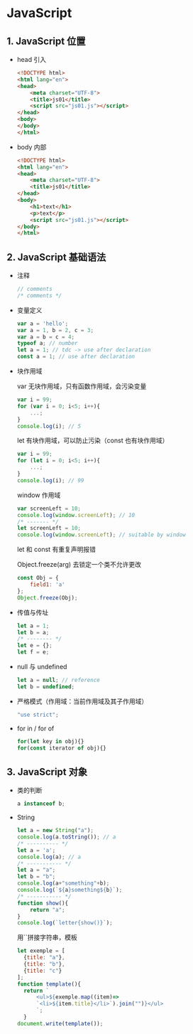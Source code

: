 # JavaScript

## 1. JavaScript 位置

- head 引入

  ```html
  <!DOCTYPE html>
  <html lang="en">
  <head>
      <meta charset="UTF-8">
      <title>js01</title>
      <script src="js01.js"></script>
  </head>
  <body>
  </body>
  </html>
  ```

- body 内部

  ```html
  <!DOCTYPE html>
  <html lang="en">
  <head>
      <meta charset="UTF-8">
      <title>js01</title>
  </head>
  <body>
      <h1>text</h1>
      <p>text</p>
      <script src="js01.js"></script>
  </body>
  </html>
  ```

## 2. JavaScript 基础语法

- 注释

  ```js
  // comments
  /* comments */
  ```

- 变量定义

  ```js
  var a = 'hello';
  var a = 1, b = 2, c = 3;
  var a = b = c = 4;
  typeof a; // number
  let a = 1; // tdc -> use after declaration
  const a = 1; // use after declaration
  ```

- 块作用域

  var 无块作用域，只有函数作用域，会污染变量

  ```js
  var i = 99;
  for (var i = 0; i<5; i++){
      ...;
  }
  console.log(i); // 5
  ```

  let 有块作用域，可以防止污染（const 也有块作用域）

  ```js
  var i = 99;
  for (let i = 0; i<5; i++){
      ...;
  }
  console.log(i); // 99
  ```

  window 作用域

  ```js
  var screenLeft = 10;
  console.log(window.screenLeft); // 10
  /* ------- */
  let screenLeft = 10;
  console.log(window.screenLeft); // suitable by window
  ```

  let 和 const 有重复声明报错

  Object.freeze(arg) 去锁定一个类不允许更改

  ```js
  const Obj = {
      field1: 'a'
  };
  Object.freeze(Obj);
  ```

- 传值与传址

  ```js
  let a = 1;
  let b = a;
  /* -------- */
  let e = {};
  let f = e;
  ```

- null 与 undefined

  ```js
  let a = null; // reference
  let b = undefined;
  ```

- 严格模式（作用域：当前作用域及其子作用域）

  ```js
  "use strict";
  ```

- for in / for of

  ```js
  for(let key in obj){}
  for(const iterator of obj){}
  ```

## 3. JavaScript 对象

- 类的判断

  ```js
  a instanceof b;
  ```

- String

  ```js
  let a = new String("a");
  console.log(a.toString()); // a
  /* ---------- */
  let a = 'a';
  console.log(a); // a
  /* ----------- */
  let a = "a";
  let b = "b";
  console.log(a+"something"+b);
  console.log(`${a}something${b}`);
  /* ----------- */
  function show(){
      return "a";
  }
  console.log(`letter{show()}`);
  ```

  用``拼接字符串，模板

  ```js
  let exemple = [
  	{title: "a"},
  	{title: "b"},
  	{title: "c"}
  ];
  function template(){
  	return `
  		<ul>${exemple.map((item)=>
  		`<li>${item.title}</li>`).join("")}</ul>
  		`;
  	}
  document.write(template());
  ```

  

